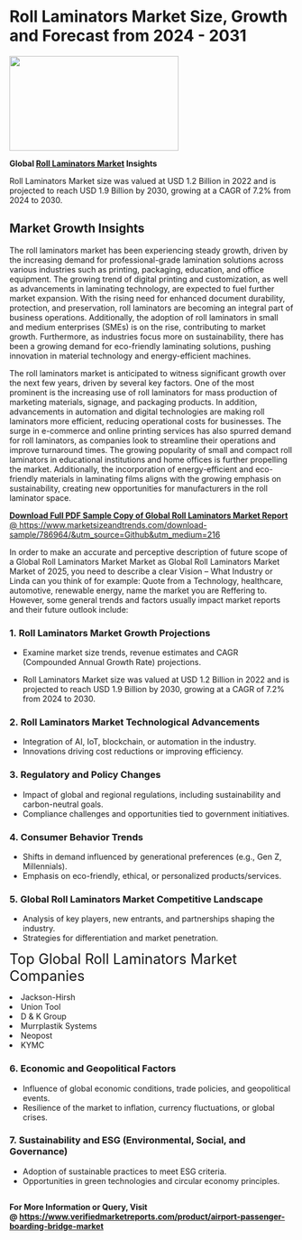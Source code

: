 <H1>Roll Laminators Market Size, Growth and Forecast from 2024 - 2031</H1><img class="aligncenter size-medium wp-image-584254" src="https://thirdeyenews.in/wp-content/uploads/2024/09/Global-Market-Research-300x168.jpeg" alt="" width="300" height="168" /><p><strong>Global&nbsp;<a href="https://www.marketsizeandtrends.com/download-sample/786964/&amp;utm_source=Github&utm_medium=216">Roll Laminators Market</a> Insights</strong></p><p>Roll Laminators Market size was valued at USD 1.2 Billion in 2022 and is projected to reach USD 1.9 Billion by 2030, growing at a CAGR of 7.2% from 2024 to 2030.</p><p><h2>Market Growth Insights</h2> <p>The roll laminators market has been experiencing steady growth, driven by the increasing demand for professional-grade lamination solutions across various industries such as printing, packaging, education, and office equipment. The growing trend of digital printing and customization, as well as advancements in laminating technology, are expected to fuel further market expansion. With the rising need for enhanced document durability, protection, and preservation, roll laminators are becoming an integral part of business operations. Additionally, the adoption of roll laminators in small and medium enterprises (SMEs) is on the rise, contributing to market growth. Furthermore, as industries focus more on sustainability, there has been a growing demand for eco-friendly laminating solutions, pushing innovation in material technology and energy-efficient machines.</p> <p><a href="sample-link"></a></p> <p>The roll laminators market is anticipated to witness significant growth over the next few years, driven by several key factors. One of the most prominent is the increasing use of roll laminators for mass production of marketing materials, signage, and packaging products. In addition, advancements in automation and digital technologies are making roll laminators more efficient, reducing operational costs for businesses. The surge in e-commerce and online printing services has also spurred demand for roll laminators, as companies look to streamline their operations and improve turnaround times. The growing popularity of small and compact roll laminators in educational institutions and home offices is further propelling the market. Additionally, the incorporation of energy-efficient and eco-friendly materials in laminating films aligns with the growing emphasis on sustainability, creating new opportunities for manufacturers in the roll laminator space.</p> <p><a href="more-link"></p><p><span class=""><strong>Download Full PDF Sample Copy of Global Roll Laminators Market Report</strong> @ <a href="https://www.marketsizeandtrends.com/download-sample/786964/&amp;utm_source=Github&utm_medium=216" target="_blank">https://www.marketsizeandtrends.com/download-sample/786964/&amp;utm_source=Github&utm_medium=216</a></span></p><p>In order to make an accurate and perceptive description of future scope of a Global&nbsp;Roll Laminators Market Market as Global&nbsp;Roll Laminators Market Market of 2025, you need to describe a clear Vision &ndash; What Industry or Linda can you think of for example: Quote from a Technology, healthcare, automotive, renewable energy, name the market you are Reffering to. However, some general trends and factors usually impact market reports and their future outlook include:</p><h3>1.&nbsp;<strong>Roll Laminators Market Growth Projections</strong></h3><ul><li>Examine market size trends, revenue estimates and CAGR (Compounded Annual Growth Rate) projections.</li><li><p>Roll Laminators Market size was valued at USD 1.2 Billion in 2022 and is projected to reach USD 1.9 Billion by 2030, growing at a CAGR of 7.2% from 2024 to 2030.</p></li></ul><h3>2.&nbsp;<strong>Roll Laminators Market Technological Advancements</strong></h3><ul><li>Integration of AI, IoT, blockchain, or automation in the industry.</li><li>Innovations driving cost reductions or improving efficiency.</li></ul><h3>3.&nbsp;<strong>Regulatory and Policy Changes</strong></h3><ul><li>Impact of global and regional regulations, including sustainability and carbon-neutral goals.</li><li>Compliance challenges and opportunities tied to government initiatives.</li></ul><h3>4.&nbsp;<strong>Consumer Behavior Trends</strong></h3><ul><li>Shifts in demand influenced by generational preferences (e.g., Gen Z, Millennials).</li><li>Emphasis on eco-friendly, ethical, or personalized products/services.</li></ul><h3>5.&nbsp;<strong>Global Roll Laminators Market Competitive Landscape</strong></h3><ul><li>Analysis of key players, new entrants, and partnerships shaping the industry.</li><li>Strategies for differentiation and market penetration.</li></ul><p data-pm-slice="1 1 []"><span style="color: inherit; font-family: inherit; font-size: 25px;">Top Global Roll Laminators Market Companies</span></p><div class="" data-test-id=""><p><li>Jackson-Hirsh</li><li> Union Tool</li><li> D & K Group</li><li> Murrplastik Systems</li><li> Neopost</li><li> KYMC</li></p></div><h3>6.&nbsp;<strong>Economic and Geopolitical Factors</strong></h3><ul><li>Influence of global economic conditions, trade policies, and geopolitical events.</li><li>Resilience of the market to inflation, currency fluctuations, or global crises.</li></ul><h3>7.&nbsp;<strong>Sustainability and ESG (Environmental, Social, and Governance)</strong></h3><ul><li>Adoption of sustainable practices to meet ESG criteria.</li><li>Opportunities in green technologies and circular economy principles.</li></ul><h2><strong style="font-size: 14px;">For More Information or Query, Visit @&nbsp;</strong><a style="background-color: #ffffff; font-size: 14px;" href="https://www.marketsizeandtrends.com/report/roll-laminators-market/" target="_blank">https://www.verifiedmarketreports.com/product/airport-passenger-boarding-bridge-market</a></h2>
